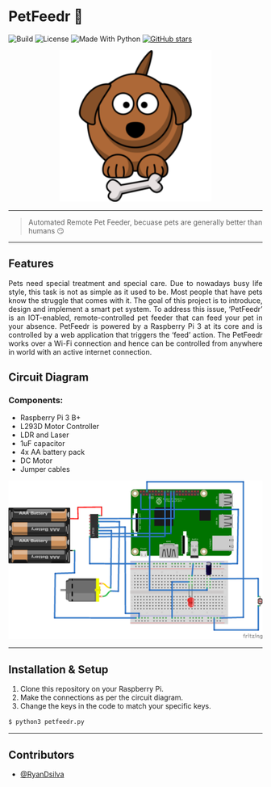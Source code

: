 # PetFeedr :dog:

![Build](https://img.shields.io/badge/build-passing-brightgreen.svg)
![License](https://img.shields.io/badge/license-MIT-orange.svg)
![Made With Python](https://img.shields.io/badge/Made%20With-Python-yellow.svg)
[![GitHub stars](https://img.shields.io/github/stars/RyanDsilva/petfeeder.svg)](https://github.com/RyanDsilva/petfeeder/stargazers)

<p align="center">
  <a href="https://petfeedr.netlify.com/" rel="noopener" target="_blank">
 <img width=300px src="dog.png" alt="Header Image"></a>
</p>

---

> Automated Remote Pet Feeder, becuase pets are generally better than humans :smirk:

---

## Features

<p align="justify">
  Pets need special treatment and special care. Due to nowadays busy life style, this task is not as simple as it used to be. Most people that have pets know the struggle that comes with it. The goal of this project is to introduce, design and implement a smart pet system. To address this issue, ‘PetFeedr’ is an IOT-enabled, remote-controlled pet feeder that can feed your pet in your absence. PetFeedr is powered by a Raspberry Pi 3 at its core and is controlled by a web application that triggers the ‘feed’ action. The PetFeedr works over a Wi-Fi connection and hence can be controlled from anywhere in world with an active internet connection.
</p>

## Circuit Diagram

### Components:

- Raspberry Pi 3 B+
- L293D Motor Controller
- LDR and Laser
- 1uF capacitor
- 4x AA battery pack
- DC Motor
- Jumper cables

<div align="center">
  <img src="petfeeder.png" width=800px>
</div>

---

## Installation & Setup

1. Clone this repository on your Raspberry Pi.
2. Make the connections as per the circuit diagram.
3. Change the keys in the code to match your specific keys.

```sh
$ python3 petfeedr.py
```

---

## Contributors

- [@RyanDsilva](https://github.com/RyanDsilva)
